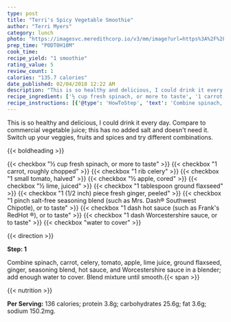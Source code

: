 ```yaml
---
type: post
title: "Terri's Spicy Vegetable Smoothie"
author: "Terri Myers"
category: lunch
photo: "https://imagesvc.meredithcorp.io/v3/mm/image?url=https%3A%2F%2Fimages.media-allrecipes.com%2Fuserphotos%2F3694613.jpg"
prep_time: "P0DT0H10M"
cook_time: 
recipe_yield: "1 smoothie"
rating_value: 5
review_count: 1
calories: "135.7 calories"
date_published: 02/04/2018 12:22 AM
description: "This is so healthy and delicious, I could drink it every day. Compare to commercial vegetable juice; this has no added salt and doesn't need it. Switch up your veggies, fruits and spices and try different combinations."
recipe_ingredient: ['½ cup fresh spinach, or more to taste', '1 carrot, roughly chopped', '1 rib celery', '1 small tomato, halved', '½ apple, cored', '½ lime, juiced', '1 tablespoon ground flaxseed', '1 (1/2 inch) piece fresh ginger, peeled', '1 pinch salt-free seasoning blend (such as Mrs. Dash® Southwest Chipotle), or to taste', "1 dash hot sauce (such as Frank's RedHot ®), or to taste", '1 dash Worcestershire sauce, or to taste', 'water to cover']
recipe_instructions: [{'@type': 'HowToStep', 'text': 'Combine spinach, carrot, celery, tomato, apple, lime juice, ground flaxseed, ginger, seasoning blend, hot sauce, and Worcestershire sauce in a blender; add enough water to cover. Blend mixture until smooth.\n'}]
---
```


This is so healthy and delicious, I could drink it every day. Compare to commercial vegetable juice; this has no added salt and doesn't need it. Switch up your veggies, fruits and spices and try different combinations. 

{{< boldheading >}}

{{< checkbox "½ cup fresh spinach, or more to taste" >}}
{{< checkbox "1  carrot, roughly chopped" >}}
{{< checkbox "1 rib celery" >}}
{{< checkbox "1 small tomato, halved" >}}
{{< checkbox "½  apple, cored" >}}
{{< checkbox "½  lime, juiced" >}}
{{< checkbox "1 tablespoon ground flaxseed" >}}
{{< checkbox "1 (1/2 inch) piece fresh ginger, peeled" >}}
{{< checkbox "1 pinch salt-free seasoning blend (such as Mrs. Dash® Southwest Chipotle), or to taste" >}}
{{< checkbox "1 dash hot sauce (such as Frank's RedHot ®), or to taste" >}}
{{< checkbox "1 dash Worcestershire sauce, or to taste" >}}
{{< checkbox "water to cover" >}}


{{< direction >}}

**Step: 1**

Combine spinach, carrot, celery, tomato, apple, lime juice, ground flaxseed, ginger, seasoning blend, hot sauce, and Worcestershire sauce in a blender; add enough water to cover. Blend mixture until smooth.{{< span >}}

{{< nutrition >}}

**Per Serving:** 136 calories; protein 3.8g; carbohydrates 25.6g; fat 3.6g; sodium 150.2mg.